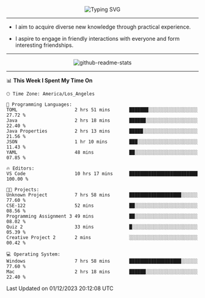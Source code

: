 <p align="center">
  <img src="https://readme-typing-svg.demolab.com?font=Fira+Code&weight=500&size=32&duration=2500&pause=1600&center=true&vCenter=true&random=false&width=1024&height=64&lines=Hi+there+%F0%9F%91%8B;I'm+delighted+you+could+make+it+here+%F0%9F%8E%89;I'm+Harry%2C+a+college+student+still+finding+my+way" alt="Typing SVG" />
</p>


---


- I aim to acquire diverse new knowledge through practical experience.

- I aspire to engage in friendly interactions with everyone and form interesting friendships.


---


<p align="center">
  <img src="https://github-readme-stats.vercel.app/api?username=Harry-Jing&show_icons=true" alt="github-readme-stats"/>
</p>


---

<!--START_SECTION:waka-->
📊 **This Week I Spent My Time On** 

```text
🕑︎ Time Zone: America/Los_Angeles

💬 Programming Languages: 
TOML                     2 hrs 51 mins       ███████░░░░░░░░░░░░░░░░░░   27.72 % 
Java                     2 hrs 18 mins       ██████░░░░░░░░░░░░░░░░░░░   22.40 % 
Java Properties          2 hrs 13 mins       █████░░░░░░░░░░░░░░░░░░░░   21.56 % 
JSON                     1 hr 10 mins        ███░░░░░░░░░░░░░░░░░░░░░░   11.43 % 
YAML                     48 mins             ██░░░░░░░░░░░░░░░░░░░░░░░   07.85 % 

🔥 Editors: 
VS Code                  10 hrs 17 mins      █████████████████████████   100.00 % 

🐱‍💻 Projects: 
Unknown Project          7 hrs 58 mins       ███████████████████░░░░░░   77.60 % 
CSE-122                  52 mins             ██░░░░░░░░░░░░░░░░░░░░░░░   08.56 % 
Programming Assignment 3 49 mins             ██░░░░░░░░░░░░░░░░░░░░░░░   08.02 % 
Quiz 2                   33 mins             █░░░░░░░░░░░░░░░░░░░░░░░░   05.39 % 
Creative Project 2       2 mins              ░░░░░░░░░░░░░░░░░░░░░░░░░   00.42 % 

💻 Operating System: 
Windows                  7 hrs 58 mins       ███████████████████░░░░░░   77.60 % 
Mac                      2 hrs 18 mins       ██████░░░░░░░░░░░░░░░░░░░   22.40 % 
```


 Last Updated on 01/12/2023 20:12:08 UTC
<!--END_SECTION:waka-->
